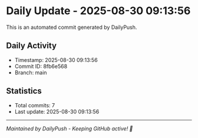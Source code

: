 # Daily Update - 2025-08-30 09:13:56

This is an automated commit generated by DailyPush.

## Daily Activity
- Timestamp: 2025-08-30 09:13:56
- Commit ID: 8fb6e568
- Branch: main

## Statistics
- Total commits: 7
- Last update: 2025-08-30 09:13:56

---
*Maintained by DailyPush - Keeping GitHub active! 🚀*
